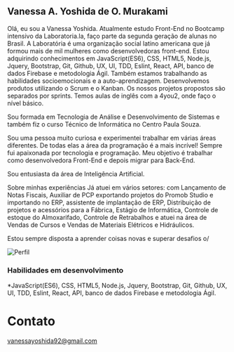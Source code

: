 ## Vanessa A. Yoshida de O. Murakami

Olá, eu sou a Vanessa Yoshida.
Atualmente estudo Front-End no Bootcamp intensivo da Laboratoria.la, faço parte da segunda geração de alunas no Brasil. A Laboratória é uma organização social latino americana que já formou mais de mil mulheres como desenvolvedoras front-end.
Estou adquirindo conhecimentos em JavaScript(ES6), CSS, HTML5, Node.js, Jquery, Bootstrap, Git, Github, UX, UI, TDD, Eslint, React, API, banco de dados Firebase e metodologia Ágil. 
Também estamos trabalhando as habilidades socioemocionais e a auto-aprendizagem. Desenvolvemos produtos utilizando o Scrum e o Kanban. Os nossos projetos propostos são separados por sprints. 
Temos aulas de inglês com a 4you2, onde faço o nível básico.

Sou formada em Tecnologia de Análise e Desenvolvimento de Sistemas e também fiz o curso Técnico de Informática no Centro Paula Souza.

Sou uma pessoa muito curiosa e experimentei trabalhar em várias áreas diferentes. De todas elas a área da programação é a mais incrível! 
Sempre fui apaixonada por tecnologia e programação. Meu objetivo é trabalhar como desenvolvedora Front-End e depois migrar para Back-End.

Sou entusiasta da área de Inteligência Artificial.

Sobre minhas experiências
Já atuei em vários setores: com Lançamento de Notas Fiscais, Auxiliar de PCP exportando projetos do Promob Studio e importando no ERP, assistente de implantação de ERP, Distribuição de projetos e acessórios para a Fábrica, Estágio de Informática, Controle de estoque do Almoxarifado, Controle de Retrabalhos e atuei na área de Vendas de Cursos e Vendas de Materiais Elétricos e Hidráulicos.

Estou sempre disposta a aprender coisas novas e superar desafios o/


![Perfil](https://avatars0.githubusercontent.com/u/42986884?s=460&v=4)


### Habilidades em desenvolvimento

*JavaScript(ES6), CSS, HTML5, Node.js, Jquery, Bootstrap, Git, Github, UX, UI, TDD, Eslint, React, API, banco de dados Firebase e metodologia Ágil.

# Contato
vanessayoshida92@gmail.com

